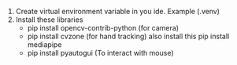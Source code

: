 1. Create virtual environment variable in you ide. Example (.venv)
2. Install these libraries
   - pip install opencv-contrib-python (for camera)
   - pip install cvzone (for hand tracking) also install this pip install mediapipe
   - pip install pyautogui (To interact with mouse)
